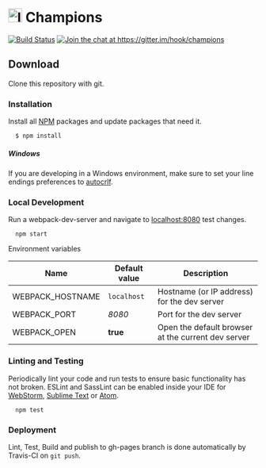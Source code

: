 # [<img src="dev/images/icon.png" width="28" height="28" alt="Icon">](#-champions) Champions

[<img src="https://travis-ci.org/hook/champions.svg?branch=master" alt="Build Status">](https://travis-ci.org/hook/champions)
[<img src="https://img.shields.io/gitter/room/hook/champions.svg" alt="Join the chat at https://gitter.im/hook/champions">](https://gitter.im/hook/champions?utm_source=badge&utm_medium=badge&utm_campaign=pr-badge&utm_content=badge)

## Download

  Clone this repository with git.

### Installation

  Install all [NPM](https://www.npmjs.com/) packages and update packages that need it.

```
  $ npm install
```

##### Windows

If you are developing in a Windows environment, make sure to set your line endings preferences
to [autocrlf](https://help.github.com/articles/dealing-with-line-endings/).

### Local Development

  Run a webpack-dev-server and navigate to [localhost:8080](http://localhost:8080) test changes.

```
  npm start
```

Environment variables

| Name | Default value | Description |
| -- | -- | -- |
| WEBPACK_HOSTNAME | `localhost` | Hostname (or IP address) for the dev server |
| WEBPACK_PORT | *8080* | Port for the dev server |
| WEBPACK_OPEN | **true** | Open the default browser at the current dev server |

### Linting and Testing

  Periodically lint your code and run tests to ensure basic functionality has not broken.
  ESLint and SassLint can be enabled inside your IDE for
  [WebStorm](//www.jetbrains.com/webstorm),
  [Sublime Text](//www.sublimetext.com) or
  [Atom](//atom.io).

```
  npm test
```

### Deployment

  Lint, Test, Build and publish to gh-pages branch is done automatically by Travis-CI on `git push`.

